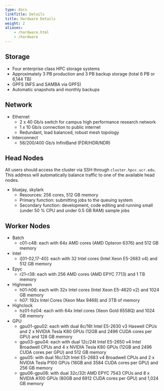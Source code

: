 ```yaml
---
type: docs
linkTitle: Details
title: Hardware Details
weight: 2
aliases:
    - /hardware.html
    - /hardware
---
```


## Storage
* Four enterprise class HPC storage systems
* Approximately 3 PB production and 3 PB backup storage (total 6 PB or 6,144 TB)
* GPFS (NFS and SAMBA via GPFS)
* Automatic snapshots and monthly backups

## Network
* Ethernet
    * 2 x 40 Gb/s switch for campus high performance research network
    * 1 x 10 Gb/s connection to public internet
    * Redundant, load balanced, robust mesh topology
* Interconnect
    * 56/200/400 Gb/s InfiniBand (FDR/HDR/NDR)

## Head Nodes
All users should access the cluster via SSH through `cluster.hpcc.ucr.edu`. This address will automatically balance traffic to one of the available head nodes.

* bluejay, skylark
    * Resources: 256 cores, 512 GB memory
    * Primary function: submitting jobs to the queuing system
    * Secondary function: development; code editing and running small (under 50 % CPU and under 0.5 GB RAM) sample jobs

## Worker Nodes
* Batch
    * c01-c48: each with 64x AMD cores (AMD Opteron 6376) and 512 GB memory
* Intel
    * i[01-02,17-40]: each with 32 Intel cores (Intel Xeon E5-2683 v4) and 512 GB memory
* Epyc
    * r21-r38: each with 256 AMD cores (AMD EPYC 7713) and 1 TB memory
* Highmem
    * h01-h06: each with 32x Intel cores (Intel Xeon E5-4620 v2) and 1024 GB memory
    * h07: 192x Intel Cores (Xeon Max 9468) and 3TB of memory
* Highclock
    * hz01-hz04: each with 64x Intel cores (Xeon Gold 6558Q) and 1024 GB memory
* GPU
    * gpu01-gpu02: each with dual 8c/16t Intel E5-2630 v3 Haswell CPUs and 2 x NVIDIA Tesla K80 GPUs (12GB and 2496 CUDA cores per GPU) and 128 GB memory
    * gpu03-gpu04: each with dual 12c/24t Intel E5-2650 v4 Intel Broadwell CPUs and 4 x NVIDIA Tesla K80 GPUs (12GB and 2496 CUDA cores per GPU) and 512 GB memory
    * gpu05: with dual 16c/32t Intel E5-2683 v4 Broadwell CPUs and 2 x NVIDIA Tesla P100 GPUs (16GB and 3584 CUDA cores per GPU) and 256 GB memory
    * gpu06-gpu08: with dual 32c/32t AMD EPYC 7543 CPUs and 8 x NVIDIA A100 GPUs (80GB and 6912 CUDA cores per GPU) and 1,024 GB memory
